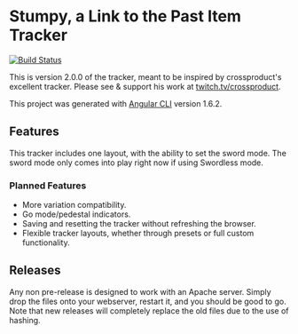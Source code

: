 # Stumpy, a Link to the Past Item Tracker

[![Build Status](https://travis-ci.org/wolfman2000/stumpy.svg?branch=master)](https://travis-ci.org/wolfman2000/stumpy)

This is version 2.0.0 of the tracker, meant to be inspired by crossproduct's excellent tracker. Please see & support his work at [twitch.tv/crossproduct](https://twitch.tv/crossproduct).

This project was generated with [Angular CLI](https://github.com/angular/angular-cli) version 1.6.2.

## Features

This tracker includes one layout, with the ability to set the sword mode. The sword mode only comes into play right now if using Swordless mode.

### Planned Features

* More variation compatibility.
* Go mode/pedestal indicators.
* Saving and resetting the tracker without refreshing the browser.
* Flexible tracker layouts, whether through presets or full custom functionality.

## Releases

Any non pre-release is designed to work with an Apache server. Simply drop the files onto your webserver, restart it, and you should be good to go. Note that new releases will completely replace the old files due to the use of hashing.


